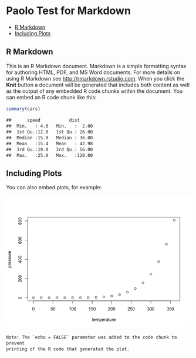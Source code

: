 Paolo Test for Markdown
================

  - [R Markdown](#r-markdown)
  - [Including Plots](#including-plots)

## R Markdown

This is an R Markdown document. Markdown is a simple formatting syntax
for authoring HTML, PDF, and MS Word documents. For more details on
using R Markdown see <http://rmarkdown.rstudio.com>. When you click the
**Knit** button a document will be generated that includes both content
as well as the output of any embedded R code chunks within the document.
You can embed an R code chunk like this:

``` r
summary(cars)
```

    ##      speed           dist       
    ##  Min.   : 4.0   Min.   :  2.00  
    ##  1st Qu.:12.0   1st Qu.: 26.00  
    ##  Median :15.0   Median : 36.00  
    ##  Mean   :15.4   Mean   : 42.98  
    ##  3rd Qu.:19.0   3rd Qu.: 56.00  
    ##  Max.   :25.0   Max.   :120.00

## Including Plots

You can also embed plots, for example:

![](test_render_ready_files/figure-gfm/r%20pressure-1.png)<!-- -->


    Note: The `echo = FALSE` parameter was added to the code chunk to
    prevent  
    printing of the R code that generated the plot.
